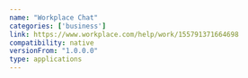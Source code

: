 ```yaml
---
name: "Workplace Chat"
categories: ['business']
link: https://www.workplace.com/help/work/155791371664698
compatibility: native
versionFrom: "1.0.0.0"
type: applications
---
```


